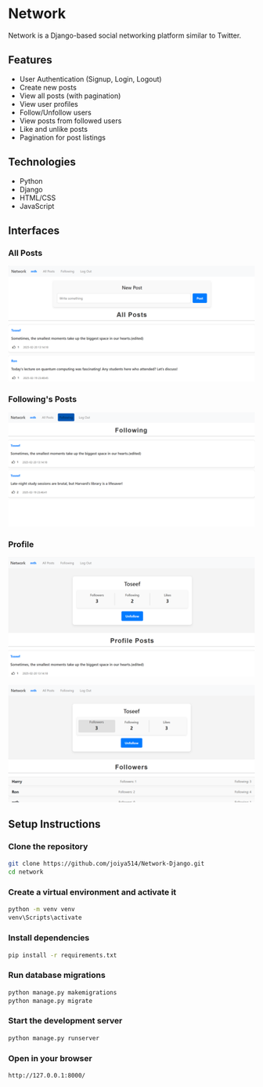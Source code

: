 # Network

Network is a Django-based social networking platform similar to Twitter.

## Features

- User Authentication (Signup, Login, Logout)
- Create new posts
- View all posts (with pagination)
- View user profiles
- Follow/Unfollow users
- View posts from followed users
- Like and unlike posts
- Pagination for post listings

## Technologies

- Python
- Django
- HTML/CSS
- JavaScript

## Interfaces

### All Posts
![Screenshot](network/static/network/Images/All_Posts.png)

### Following's Posts
![Screenshot](network/static/network/Images/Followings_Posts.png)

### Profile
![Screenshot](network/static/network/Images/Profile1.png)

![Screenshot](network/static/network/Images/Profile2.png)


## Setup Instructions

### Clone the repository
```bash
git clone https://github.com/joiya514/Network-Django.git
cd network
```

### Create a virtual environment and activate it
```bash
python -m venv venv
venv\Scripts\activate 
```

### Install dependencies
```bash
pip install -r requirements.txt
```

### Run database migrations
```bash
python manage.py makemigrations
python manage.py migrate
```

### Start the development server
```bash
python manage.py runserver
```

### Open in your browser
```bash
http://127.0.0.1:8000/
```
